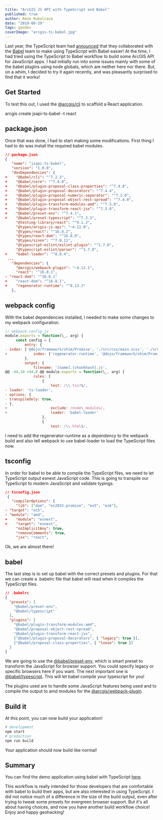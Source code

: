 ```yaml
---
title: "ArcGIS JS API with TypeScript and Babel"
published: true
author: Rene Rubalcava
date: "2019-08-29"
tags: geodev
coverImage: "arcgis-ts-babel.jpg"
---
```


Last year, the TypeScript team had [announced](https://devblogs.microsoft.com/typescript/typescript-and-babel-7/) that they collaborated with the [Babel](https://babeljs.io/) team to make using TypeScript with Babel easier! At the time, I had tried using the TypeScript to Babel workflow to build some ArcGIS API for JavaScript apps. I had initially run into some issues mainly with some of the babel plugins using node globals, which are neither here nor there. But, on a whim, I decided to try it again recently, and was pleasantly surprised to find that it works!

## Get Started

To test this out, I used the [@arcgis/cli](https://github.com/Esri/arcgis-js-cli) to scaffold a React application.

arcgis create jsapi-ts-babel -t react

## package.json

Once that was done, I had to start making some modifications. First thing I had to do was install the required babel modules.

```json
// package.json 
{
   "name": "jsapi-ts-babel",
   "version": "1.0.0",
   "devDependencies": {
+    "@babel/cli": "^7.2.3",
+    "@babel/core": "^7.4.0",
+    "@babel/plugin-proposal-class-properties": "^7.4.0",
+    "@babel/plugin-proposal-decorators": "^7.4.4",
+    "@babel/plugin-proposal-numeric-separator": "^7.2.0",
+    "@babel/plugin-proposal-object-rest-spread": "^7.4.0",
+    "@babel/plugin-transform-modules-amd": "^7.5.0",
+    "@babel/plugin-transform-react-jsx": "^7.3.0",
+    "@babel/preset-env": "^7.4.1",
+    "@babel/preset-typescript": "^7.3.3",
     "@testing-library/react": "^9.1.3",
     "@types/arcgis-js-api": "~4.12.0",
     "@types/react": "^16.8.2",
     "@types/react-dom": "^16.8.0",
     "@types/sinon": "^7.0.11",
     "@typescript-eslint/eslint-plugin": "^1.7.0",
     "@typescript-eslint/parser": "^1.7.0",
+    "babel-loader": "^8.0.4",
 ...
   "dependencies": {
     "@arcgis/webpack-plugin": "~4.12.1",
     "react": "^16.8.1",
- "react-dom": "^16.8.1"
+    "react-dom": "^16.8.1",
+    "regenerator-runtime": "^0.13.3"
   },
```

## webpack config

With the babel dependencies installed, I needed to make some changes to my webpack configuration.

```js
// webpack.config.js 
module.exports = function(\_, arg) {
     const config = {
         entry: {
- index: ['@dojo/framework/shim/Promise', './src/css/main.scss', './src/worker-config.ts', './src/index.tsx'],
+            index: ['regenerator-runtime', '@dojo/framework/shim/Promise', './src/css/main.scss', './src/worker-config.ts', './src/index.tsx'],
         },
         output: {
             filename: '[name].[chunkhash].js',
@@ -44,10 +44,8 @@ module.exports = function(\_, arg) {
             rules: [
                 {
                     test: /\\.tsx?$/,
- loader: 'ts-loader',
- options: {
- transpileOnly: true,
- },
+                    exclude: /node\_modules/,
+                    loader: 'babel-loader'
                 },
                 {
                     test: /\\.html$/,
```

I need to add the regenerator-runtime as a dependency to the webpack build and also tell webpack to use babel-loader to load the TypeScript files now.

## tsconfig

In order for babel to be able to compile the TypeScript files, we need to let TypeScript output esnext JavaScript code. This is going to transpile our TypeScript to modern JavaScript and validate typings.

```json
// tsconfig.json
 {
   "compilerOptions": {
     "lib": ["dom", "es2015.promise", "es5", "es6"],
- "target": "es5",
- "module": "amd",
+    "module": "esnext",
+    "target": "esnext",
     "noImplicitAny": true,
     "removeComments": true,
     "jsx": "react",
```

Ok, we are almost there!

## babel

The last step is to set up babel with the correct presets and plugins. For that we can create a .babelrc file that babel will read when it compiles the TypeScript files.

```json
// .babelrc
{
  "presets": [
    "@babel/preset-env",
    "@babel/typescript"
  ],
  "plugins": [
    "@babel/plugin-transform-modules-amd",
    "@babel/proposal-object-rest-spread",
    "@babel/plugin-transform-react-jsx",
    ["@babel/plugin-proposal-decorators", { "legacy": true }],
    ["@babel/proposal-class-properties", { "loose": true }]
  ]
}
```

We are going to use the [@babel/preset-env,](https://babeljs.io/docs/en/babel-preset-env) which is smart preset to transform the JavaScript for browser support. You could specify legacy or specific browsers here if you want. The next important one is [@babel/typescript](https://babeljs.io/docs/en/babel-preset-typescript). This will let babel compile your typescript for you!

The plugins used are to handle some JavaScript features being used and to compile the output to amd modules for the [@arcgis/webpack-plugin](https://github.com/Esri/arcgis-webpack-plugin).

## Build it

At this point, you can now build your application!

```bash
# development
npm start
# production
npm run build
```

Your application should now build like normal!

## Summary

You can find the demo application using babel with TypeScript [here](https://github.com/odoe/jsapi-babel-typescript).

This workflow is really intended for those developers that are comfortable with babel to build their apps, but are also interested in using TypeScript. I did not notice much of a difference in the size of the build output, even after trying to tweak some presets for evergreen browser support. But it's all about having choices, and now you have another build workflow choice! Enjoy and happy geohacking!
